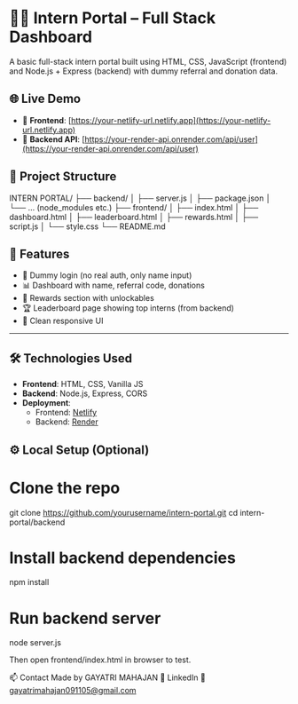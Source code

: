 # 🧑‍💻 Intern Portal – Full Stack Dashboard

A basic full-stack intern portal built using HTML, CSS, JavaScript (frontend) and Node.js + Express (backend) with dummy referral and donation data.



## 🌐 Live Demo

- 🔗 **Frontend**: [https://your-netlify-url.netlify.app](https://your-netlify-url.netlify.app)
- 🔗 **Backend API**: [https://your-render-api.onrender.com/api/user](https://your-render-api.onrender.com/api/user)



## 📁 Project Structure

INTERN PORTAL/
├── backend/
│ ├── server.js
│ ├── package.json
│ └── ... (node_modules etc.)
├── frontend/
│ ├── index.html
│ ├── dashboard.html
│ ├── leaderboard.html
│ ├── rewards.html
│ ├── script.js
│ └── style.css
└── README.md



## 🚀 Features

- 🔐 Dummy login (no real auth, only name input)
- 📊 Dashboard with name, referral code, donations
- 🎁 Rewards section with unlockables
- 🏆 Leaderboard page showing top interns (from backend)
- 🌈 Clean responsive UI

---

## 🛠️ Technologies Used

- **Frontend**: HTML, CSS, Vanilla JS
- **Backend**: Node.js, Express, CORS
- **Deployment**:
  - Frontend: [Netlify](https://netlify.com)
  - Backend: [Render](https://render.com)



## ⚙️ Local Setup (Optional)


# Clone the repo
git clone https://github.com/yourusername/intern-portal.git
cd intern-portal/backend

# Install backend dependencies
npm install

# Run backend server
node server.js

Then open frontend/index.html in browser to test.

📫 Contact
Made by GAYATRI MAHAJAN
🔗 LinkedIn
📧 gayatrimahajan091105@gmail.com